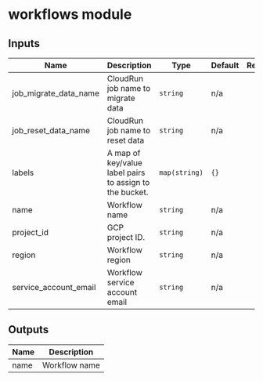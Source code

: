 # workflows module

<!-- BEGINNING OF PRE-COMMIT-TERRAFORM DOCS HOOK -->
## Inputs

| Name | Description | Type | Default | Required |
|------|-------------|------|---------|:--------:|
| job\_migrate\_data\_name | CloudRun job name to migrate data | `string` | n/a | yes |
| job\_reset\_data\_name | CloudRun job name to reset data | `string` | n/a | yes |
| labels | A map of key/value label pairs to assign to the bucket. | `map(string)` | `{}` | no |
| name | Workflow name | `string` | n/a | yes |
| project\_id | GCP project ID. | `string` | n/a | yes |
| region | Workflow region | `string` | n/a | yes |
| service\_account\_email | Workflow service account email | `string` | n/a | yes |

## Outputs

| Name | Description |
|------|-------------|
| name | Workflow name |

<!-- END OF PRE-COMMIT-TERRAFORM DOCS HOOK -->
